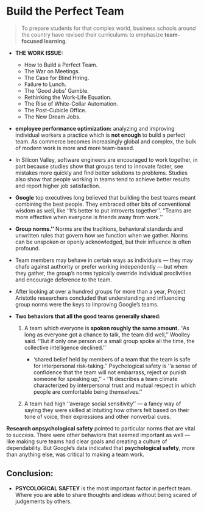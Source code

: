 # **Build the Perfect Team**

> To prepare students for that complex world, business schools around the country have revised their curriculums to emphasize **team-focused learning**.

* **THE WORK ISSUE:**
  * How to Build a Perfect Team.
  * The War on Meetings.
  * The Case for Blind Hiring.
  * Failure to Lunch.
  * The 'Good Jobs' Gamble.
  * Rethinking the Work-Life Equation.
  * The Rise of White-Collar Automation.
  * The Post-Cubicle Office.
  * The New Dream Jobs.

* **employee performance optimization:** analyzing and improving individual workers a practice which is **not enough** to build a perfect team. As commerce becomes increasingly global and complex, the bulk of modern work is more and more team-based.

* In Silicon Valley, software engineers are encouraged to work together, in part because studies show that groups tend to innovate faster, see mistakes more quickly and find better solutions to problems. Studies also show that people working in teams tend to achieve better results and report higher job satisfaction.

* **Google** top executives long believed that building the best teams meant combining the best people. They embraced other bits of conventional wisdom as well, like ‘‘It’s better to put introverts together’’. ‘‘Teams are more effective when everyone is friends away from work.’’

* **Group norms.’’** Norms are the traditions, behavioral standards and unwritten rules that govern how we function when we gather. Norms can be unspoken or openly acknowledged, but their influence is often profound.

* Team members may behave in certain ways as individuals — they may chafe against authority or prefer working independently — but when they gather, the group’s norms typically override individual proclivities and encourage deference to the team.

* After looking at over a hundred groups for more than a year, Project Aristotle researchers concluded that understanding and influencing group norms were the keys to improving Google’s teams.

* **Two behaviors that all the good teams generally shared:**
  1. A team which everyone is **spoken roughly the same amount.** ‘‘As long as everyone got a chance to talk, the team did well,’’ Woolley said. ‘‘But if only one person or a small group spoke all the time, the collective intelligence declined.’’
     * ‘shared belief held by members of a team that the team is safe for interpersonal risk-taking.’’ Psychological safety is ‘‘a sense of confidence that the team will not embarrass, reject or punish someone for speaking up,’’ - ‘‘It describes a team climate characterized by interpersonal trust and mutual respect in which people are comfortable being themselves.’’

  2. A team had high ‘‘average social sensitivity’’ — a fancy way of saying they were skilled at intuiting how others felt based on their tone of voice, their expressions and other nonverbal cues.

 **Research onpsychological safety** pointed to particular norms that are vital to success. There were other behaviors that seemed important as well — like making sure teams had clear goals and creating a culture of dependability. But Google’s data indicated that **psychological safety**, more than anything else, was critical to making a team work.

## **Conclusion:**

* **PSYCOLOGICAL SAFTEY** is the most important factor in perfect team. Where you are able to share thoughts and ideas without being scared of judgements by others.
